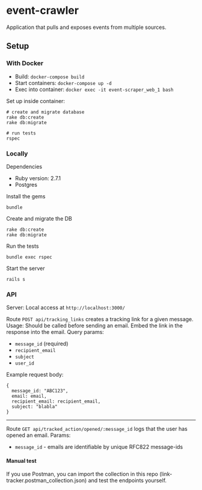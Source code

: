 # event-crawler
Application that pulls and exposes events from multiple sources.

## Setup
### With Docker
- Build: `docker-compose build`
- Start containers: `docker-compose up -d`
- Exec into container: `docker exec -it event-scraper_web_1 bash`

Set up inside container:
```
# create and migrate database
rake db:create
rake db:migrate

# run tests
rspec
```

### Locally
Dependencies
- Ruby version: 2.7.1
- Postgres

Install the gems
```
bundle
```

Create and migrate the DB
```
rake db:create
rake db:migrate
```

Run the tests
```
bundle exec rspec
```

Start the server
```
rails s
```

### API
Server: Local access at `http://localhost:3000/`

Route `POST api/tracking_links` creates a tracking link for a given message.
Usage: Should be called before sending an email. Embed the link in the response into the email.
Query params:
- `message_id` (required)
- `recipient_email`
- `subject`
- `user_id`

Example request body:
```
{
  message_id: "ABC123",
  email: email,
  recipient_email: recipient_email,
  subject: "blabla"
}
```

-----------
Route `GET api/tracked_action/opened/:message_id` logs that the user has opened an email.
Params:
- `message_id` - emails are identifiable by unique RFC822 message-ids

#### Manual test
If you use Postman, you can import the collection in this repo (link-tracker.postman_collection.json) and test the endpoints yourself.